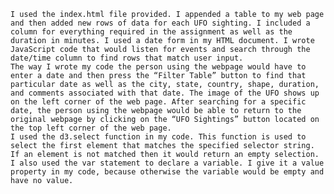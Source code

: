 	I used the index.html file provided. I appended a table to my web page and then added new rows of data for each UFO sighting. I included a column for everything required in the assignment as well as the duration in minutes. I used a date form in my HTML document. I wrote JavaScript code that would listen for events and search through the date/time column to find rows that match user input.
	The way I wrote my code the person using the webpage would have to enter a date and then press the “Filter Table” button to find that particular date as well as the city, state, country, shape, duration, and comments associated with that date. The image of the UFO shows up on the left corner of the web page. After searching for a specific date, the person using the webpage would be able to return to the original webpage by clicking on the “UFO Sightings” button located on the top left corner of the web page.
	I used the d3.select function in my code. This function is used to select the first element that matches the specified selector string. If an element is not matched then it would return an empty selection. I also used the var statement to declare a variable. I give it a value property in my code, because otherwise the variable would be empty and have no value.
